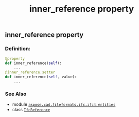 ﻿---
title: inner_reference property
second_title: Aspose.CAD for Python via .NET API References
description: 
type: docs
weight: 70
url: /python-net/aspose.cad.fileformats.ifc.ifc4.entities/ifcreference/inner_reference/
is_root: false
---

## inner_reference property

### Definition:
```python
@property
def inner_reference(self):
    ...
@inner_reference.setter
def inner_reference(self, value):
    ...
```

### See Also
* module [`aspose.cad.fileformats.ifc.ifc4.entities`](../../)
* class [`IfcReference`](/cad/python-net/aspose.cad.fileformats.ifc.ifc4.entities/ifcreference)
